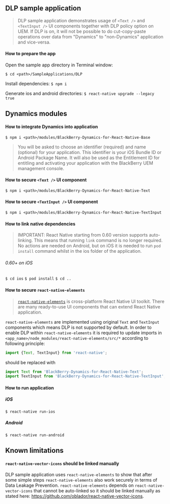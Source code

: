 ## DLP sample application
> DLP sample application demonstrates usage of `<Text />` and `<TextInput />` UI components together with DLP policy option on UEM. If DLP is on, it will not be possible to do cut-copy-paste operations over data from "Dynamics" to "non-Dynamics" application and vice-versa.

#### How to prepare the app

Open the sample app directory in Terminal window:

`$ cd <path>/SampleApplications/DLP`

Install dependencies:
`$ npm i`

Generate ios and android directories:
`$ react-native upgrade --legacy true`

## Dynamics modules

#### How to integrate Dynamics into application
	$ npm i <path>/modules/BlackBerry-Dynamics-for-React-Native-Base
	
> You will be asked to choose an identifier (required) and name (optional) for your application. This identifier is your iOS Bundle ID or Android Package Name. It will also be used as the Entitlement ID for entitling and activating your application with the BlackBerry UEM management console.

#### How to secure `<Text />` UI component
	$ npm i <path>/modules/BlackBerry-Dynamics-for-React-Native-Text

#### How to secure `<TextInput />` UI component
	$ npm i <path>/modules/BlackBerry-Dynamics-for-React-Native-TextInput

#### How to link native dependencies

> IMPORTANT: React Native starting from 0.60 version supports auto-linking. This means that running `link` command is no longer required. No actions are needed on Android, but on iOS it is needed to run `pod install` command whilst in the ios folder of the application. 

###### 0.60+ on iOS
`$ cd ios`
`$ pod install`
`$ cd ..`

#### How to secure `react-native-elements`
> [`react-native-elements`](https://github.com/react-native-elements/react-native-elements) is cross-platform React Native UI toolkit.
There are many ready-to-use UI components that can extend React Native application.

`react-native-elements` are implemented using original `Text` and `TextInput` components which means DLP is not supported by default.
In order to enable DLP within `react-native-elements` it is required to update imports in `<app_name>/node_modules/react-native-elements/src/*` according to following principle:
```javascript
import {Text, TextInput} from 'react-native'; 
```
should be replaced with
```javascript
import Text from 'BlackBerry-Dynamics-for-React-Native-Text';
import TextInput from 'BlackBerry-Dynamics-for-React-Native-TextInput';
```

#### How to run application

##### iOS

`$ react-native run-ios`

##### Android

`$ react-native run-android`

## Known limitations
#### `react-native-vector-icons` should be linked manually
DLP sample application uses `react-native-elements` to show that after some simple steps `react-native-elements` also work securely in terms of Data Leakage Prevention.
`react-native-elements` depends on `react-native-vector-icons` that cannot be auto-linked so it should be linked manually as stated here: https://github.com/oblador/react-native-vector-icons.
